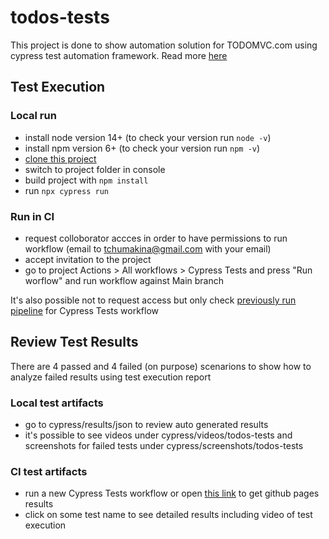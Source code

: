 # todos-tests
This project is done to show automation solution for TODOMVC.com using cypress test automation framework. Read more [here](https://www.cypress.io/)

## Test Execution
### Local run
- install node version 14+ (to check your version run `node -v`)
- install npm version 6+ (to check your version run `npm -v`)
- [clone this project](https://github.com/tchumakina/todos-tests.git) 
- switch to project folder in console
- build project with `npm install`
- run `npx cypress run`

### Run in CI
- request colloborator accces in order to have permissions to run workflow (email to tchumakina@gmail.com with your email)
- accept invitation to the project
- go to project Actions > All workflows > Cypress Tests and press "Run worflow" and run workflow against Main branch

It's also possible not to request access but only check [previously run pipeline](https://github.com/tchumakina/todos-tests/actions/workflows/main.yml) for Cypress Tests workflow

## Review Test Results
There are 4 passed and 4 failed (on purpose) scenarions to show how to analyze failed results using test execution report

### Local test artifacts
- go to cypress/results/json to review auto generated results
- it's possible to see videos under cypress/videos/todos-tests and screenshots for failed tests under cypress/screenshots/todos-tests

### CI test artifacts
- run a new Cypress Tests workflow or open [this link](https://tchumakina.github.io/todos-tests/) to get github pages results
- click on some test name to see detailed results including video of test execution
